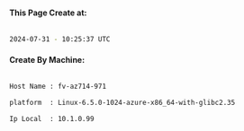 
   
#### This Page Create at:

```bash

2024-07-31 - 10:25:37 UTC

```

#### Create By Machine:

```bash

Host Name : fv-az714-971

platform  : Linux-6.5.0-1024-azure-x86_64-with-glibc2.35

Ip Local  : 10.1.0.99

```

